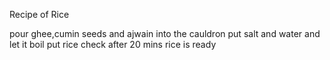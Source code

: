 Recipe of Rice

pour ghee,cumin seeds and ajwain into the cauldron
put salt and water and let it boil
put rice
check after 20 mins
rice is ready